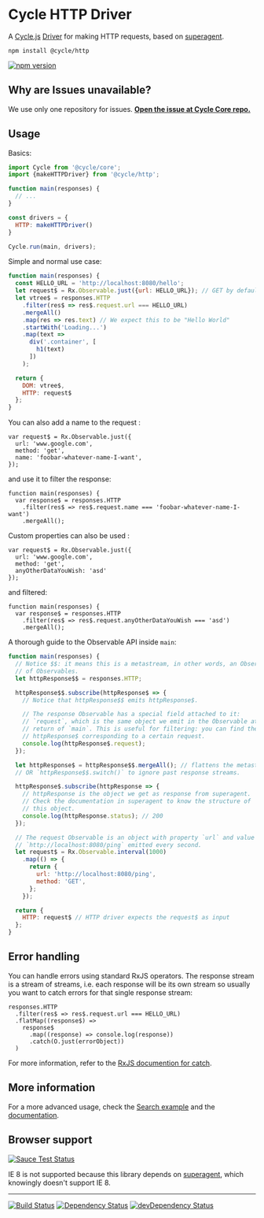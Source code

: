 # Cycle HTTP Driver

A [Cycle.js](http://cycle.js.org) [Driver](http://cycle.js.org/drivers.html) for making HTTP requests, based on [superagent](https://github.com/visionmedia/superagent).

```
npm install @cycle/http
```

[![npm version](https://badge.fury.io/js/%40cycle%2Fhttp.svg)](http://badge.fury.io/js/%40cycle%2Fhttp)

## Why are Issues unavailable?

We use only one repository for issues. [**Open the issue at Cycle Core repo.**](https://github.com/cyclejs/cycle-core/issues)

## Usage

Basics:

```js
import Cycle from '@cycle/core';
import {makeHTTPDriver} from '@cycle/http';

function main(responses) {
  // ...
}

const drivers = {
  HTTP: makeHTTPDriver()
}

Cycle.run(main, drivers);
```

Simple and normal use case:

```js
function main(responses) {
  const HELLO_URL = 'http://localhost:8080/hello';
  let request$ = Rx.Observable.just({url: HELLO_URL}); // GET by default
  let vtree$ = responses.HTTP
    .filter(res$ => res$.request.url === HELLO_URL)
    .mergeAll()
    .map(res => res.text) // We expect this to be "Hello World"
    .startWith('Loading...')
    .map(text =>
      div('.container', [
        h1(text)
      ])
    );

  return {
    DOM: vtree$,
    HTTP: request$
  };
}
```
You can also add a name to the request :
```
var request$ = Rx.Observable.just({
  url: 'www.google.com',
  method: 'get',
  name: 'foobar-whatever-name-I-want',
});
```
and use it to filter the response:
```
function main(responses) {
  var response$ = responses.HTTP
    .filter(res$ => res$.request.name === 'foobar-whatever-name-I-want')
    .mergeAll();
```
Custom properties can also be used :
```
var request$ = Rx.Observable.just({
  url: 'www.google.com',
  method: 'get',
  anyOtherDataYouWish: 'asd'
});
```
and filtered:
```
function main(responses) {
  var response$ = responses.HTTP
    .filter(res$ => res$.request.anyOtherDataYouWish === 'asd')
    .mergeAll();
```
A thorough guide to the Observable API inside `main`:

```js
function main(responses) {
  // Notice $$: it means this is a metastream, in other words, an Observable
  // of Observables.
  let httpResponse$$ = responses.HTTP;

  httpResponse$$.subscribe(httpResponse$ => {
    // Notice that httpResponse$$ emits httpResponse$.

    // The response Observable has a special field attached to it:
    // `request`, which is the same object we emit in the Observable at the
    // return of `main`. This is useful for filtering: you can find the
    // httpResponse$ corresponding to a certain request.
    console.log(httpResponse$.request);
  });

  let httpResponse$ = httpResponse$$.mergeAll(); // flattens the metastream
  // OR `httpResponse$$.switch()` to ignore past response streams.

  httpResponse$.subscribe(httpResponse => {
    // httpResponse is the object we get as response from superagent.
    // Check the documentation in superagent to know the structure of
    // this object.
    console.log(httpResponse.status); // 200
  });

  // The request Observable is an object with property `url` and value
  // `http://localhost:8080/ping` emitted every second.
  let request$ = Rx.Observable.interval(1000)
    .map(() => {
      return {
        url: 'http://localhost:8080/ping',
        method: 'GET',
      };
    });

  return {
    HTTP: request$ // HTTP driver expects the request$ as input
  };
}
```

## Error handling

You can handle errors using standard RxJS operators. The response stream is a stream of streams, i.e. each response will be its own stream so usually you want to catch errors for that single response stream:

```
responses.HTTP
  .filter(res$ => res$.request.url === HELLO_URL)
  .flatMap((response$) =>
    response$
      .map((response) => console.log(response))
      .catch(O.just(errorObject)) 
  )
```
For more information, refer to the [RxJS documention for catch](https://github.com/Reactive-Extensions/RxJS/blob/master/doc/api/core/operators/catch.md).

## More information

For a more advanced usage, check the [Search example](https://github.com/cyclejs/cycle-examples/tree/master/http-search-github) and the [documentation](https://github.com/cyclejs/cycle-http-driver/blob/master/docs/api.md).

## Browser support

[![Sauce Test Status](https://saucelabs.com/browser-matrix/cyclejs-http.svg)](https://saucelabs.com/u/cyclejs-http)

IE 8 is not supported because this library depends on [superagent](https://github.com/visionmedia/superagent), which knowingly doesn't support IE 8.

- - -

[![Build Status](https://travis-ci.org/cyclejs/http.svg?branch=master)](https://travis-ci.org/cyclejs/http)
[![Dependency Status](https://david-dm.org/cyclejs/http.svg)](https://david-dm.org/cyclejs/http)
[![devDependency Status](https://david-dm.org/cyclejs/http/dev-status.svg)](https://david-dm.org/cyclejs/http#info=devDependencies)
